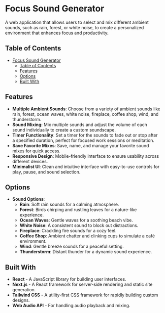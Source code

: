 # Focus Sound Generator

A web application that allows users to select and mix different ambient sounds, such as rain, forest, or white noise, to create a personalized environment that enhances focus and productivity.

## Table of Contents

- [Focus Sound Generator](#focus-sound-generator)
  - [Table of Contents](#table-of-contents)
  - [Features](#features)
  - [Options](#options)
  - [Built With](#built-with)

## Features

- **Multiple Ambient Sounds**: Choose from a variety of ambient sounds like rain, forest, ocean waves, white noise, fireplace, coffee shop, wind, and thunderstorm.
- **Sound Mixing**: Mix multiple sounds and adjust the volume of each sound individually to create a custom soundscape.
- **Timer Functionality**: Set a timer for the sounds to fade out or stop after a specified duration, perfect for focused work sessions or meditation.
- **Save Favorite Mixes**: Save, name, and manage your favorite sound mixes for quick access.
- **Responsive Design**: Mobile-friendly interface to ensure usability across different devices.
- **Minimalist UI**: Clean and intuitive interface with easy-to-use controls for play, pause, and sound selection.

## Options

- **Sound Options**:
  - **Rain**: Soft rain sounds for a calming atmosphere.
  - **Forest**: Birds chirping and rustling leaves for a nature-like experience.
  - **Ocean Waves**: Gentle waves for a soothing beach vibe.
  - **White Noise**: A consistent sound to block out distractions.
  - **Fireplace**: Crackling fire sounds for a cozy feel.
  - **Coffee Shop**: Ambient chatter and clinking cups to simulate a café environment.
  - **Wind**: Gentle breeze sounds for a peaceful setting.
  - **Thunderstorm**: Distant thunder for a dynamic sound experience.

## Built With

- **React** - A JavaScript library for building user interfaces.
- **Next.js** - A React framework for server-side rendering and static site generation.
- **Tailwind CSS** - A utility-first CSS framework for rapidly building custom designs.
- **Web Audio API** - For handling audio playback and mixing.
